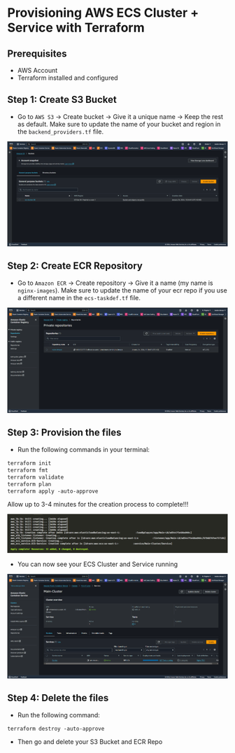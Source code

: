 # Provisioning AWS ECS Cluster + Service with Terraform

## Prerequisites

* AWS Account 
* Terraform installed and configured

## **Step 1: Create S3 Bucket**
* Go to `AWS S3` -> Create bucket -> Give it a unique name -> Keep the rest as default. Make sure to update the name of your bucket and region in the `backend_providers.tf` file. 

![bucket](images/bucket.png)

## **Step 2: Create ECR Repository**
* Go to `Amazon ECR` -> Create repository -> Give it a name (my name is `nginx-images`). Make sure to update the name of your ecr repo if you use a different name in the `ecs-taskdef.tf` file.

![repo](images/ecr-repo.png)

## **Step 3: Provision the files**
* Run the following commands in your terminal:

```
terraform init
terraform fmt 
terraform validate
terraform plan
terraform apply -auto-approve
```
Allow up to 3-4 minutes for the creation process to complete!!!

![apply](images/apply.png)

* You can now see your ECS Cluster and Service running

![ecs-svc](images/ecs-svc.png)

## **Step 4: Delete the files**

* Run the following command:

```
terraform destroy -auto-approve
```

* Then go and delete your S3 Bucket and ECR Repo